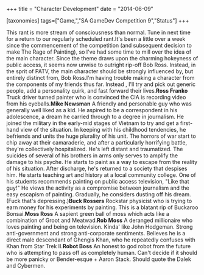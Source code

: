 +++
title = "Character Development"
date = "2014-06-09"

[taxonomies]
tags=["Game,","SA GameDev Competition 9","Status"]
+++

This rant is more stream of consciousness than normal. Tune in next time for a return to our regularly scheduled rant.It's been a little over a week since the commencement of the competition (and subsequent decision to make The Rage of Painting), so I've had some time to mill over the idea of the main character. Since the theme draws upon the charming hokeyness of public access, it seems now unwise to outright rip-off Bob Ross. Instead, in the sprit of PATV, the main character should be strongly influenced by, but entirely distinct from, Bob Ross.I'm having trouble making a character from the components of my friends thus far. Instead , I'll try and pick out generic people, add a personality quirk, and fast forward their lives.**Ross Franko** Truck driver turned painter who is convinced the CIA is recording video from his eyeballs.**Mike Newsman** A friendly and personable guy who was generally well liked as a kid. He aspired to be a correspondent in his adolescence, a dream he carried through to a degree in journalism. He joined the military in the early-mid stages of Vietnam to try and get a first-hand view of the situation. In keeping with his childhood tendencies, he befriends and units the huge plurality of his unit. The horrors of war start to chip away at their camaraderie, and after a particularly horrifying battle, they're collectively hospitalized. He's left distant and traumatized. The suicides of several of his brothers in arms only serves to amplify the damage to his psyche. He starts to paint as a way to escape from the reality of his situation. After discharge, he's returned to a society that despises him. He starts teaching art and history at a local community college. One of his students recommends painting on public access television, "Like that guy!" He views the activity as a compromise between journalism and the easy escapism of painting. Gradually, he considers dusting off his dream. (Fuck that's depressing.)**Buck Rossers** Rockstar physicist who is trying to earn money for his experiments by painting. This is a blatant rip of Buckaroo Bonsai.**Moss Ross** A sapient green ball of moss which acts like a combination of Groot and Meatwad.**Rob Moss** A deranged millionaire who loves painting and being on television. Kinda' like John Hodgeman. Strong anti-government and strong anti-corporate sentiments. Believes he is a direct male descendant of Ghengis Khan, who he repeatedly confuses with Khan from Star Trek II.**Robot Boss** An honest to god robot from the future who is attempting to pass off as completely human. Can't decide if it should be more panicky or Bender-esque + Aaron Stack. Should quote the Dalek and Cybermen.
